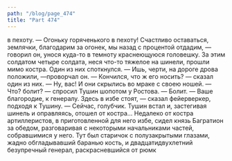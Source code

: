 ```yaml
---
path: "/blog/page_474"
title: "Part 474"
---
```


в пехоту.
— Огоньку горяченького в пехоту! Счастливо оставаться, землячки, благодарим за огонек, мы назад с процентой отдадим, — говорил он, унося куда-то в темноту краснеющуюся головешку.
За этим солдатом четыре солдата, неся что-то тяжелое на шинели, прошли мимо костра. Один из них споткнулся.
— Ишь, черти, на дороге дрова положили, —проворчал он.
— Кончился, что ж его носить? — сказал один из них.
— Ну, вас!
И они скрылись во мраке с своею ношей.
— Что́? болит? — спросил Тушин шопотом у Ростова.
— Болит.
— Ваше благородие, к генералу. Здесь в избе стоят, — сказал фейерверкер, подходя к Тушину.
— Сейчас, голубчик.
Тушин встал и, застегивая шинель и оправляясь, отошел от костра...
Недалеко от костра артиллеристов, в приготовленной для него избе, сидел князь Багратион за обедом, разговаривая с некоторыми начальниками частей, собравшимися у него. Тут был старичок с полузакрытыми глазами, жадно обгладывавший баранью кость, и двадцатидвухлетний безупречный генерал, раскрасневшийся от рюмк
